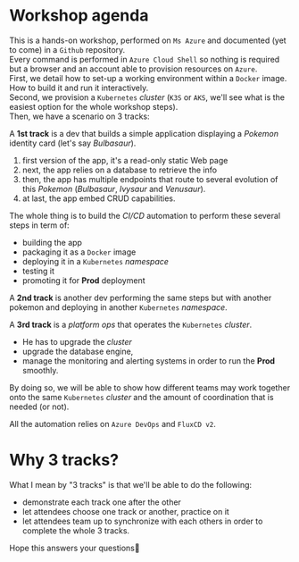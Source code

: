 # Workshop agenda

This is a hands-on workshop, performed on `Ms Azure` and documented (yet to come) in a `Github` repository.  
Every command is performed in `Azure Cloud Shell` so nothing is required but a browser and an account able to provision resources on `Azure`.  
First, we detail how to set-up a working environment within a `Docker` image. How to build it and run it interactively.  
Second, we provision a `Kubernetes` _cluster_ (`K3S` or `AKS`, we'll see what is the easiest option for the whole workshop steps).  
Then, we have a scenario on 3 tracks:

A **1st track** is a dev that builds a simple application displaying a _Pokemon_ identity card (let's say _Bulbasaur_).

1. first version of the app, it's a read-only static Web page
2. next, the app relies on a database to retrieve the info
3. then, the app has multiple endpoints that route to several evolution of this _Pokemon_ (_Bulbasaur_, _Ivysaur_ and _Venusaur_).
4. at last, the app embed CRUD capabilities.

The whole thing is to build the _CI/CD_ automation to perform these several steps in term of:

- building the app
- packaging it as a `Docker` image
- deploying it in a `Kubernetes` _namespace_
- testing it
- promoting it for **Prod** deployment

A **2nd track** is another dev performing the same steps but with another pokemon and deploying in another `Kubernetes` _namespace_.  

A **3rd track** is a _platform ops_ that operates the `Kubernetes` _cluster_.

- He has to upgrade the _cluster_
- upgrade the database engine,
- manage the monitoring and alerting systems in order to run the **Prod** smoothly.

By doing so, we will be able to show how different teams may work together onto the same `Kubernetes` _cluster_ and the amount of coordination that is needed (or not).

All the automation relies on `Azure DevOps` and `FluxCD v2`.

# Why 3 tracks?

What I mean by "3 tracks" is that we'll be able to do the following:

- demonstrate each track one after the other
- let attendees choose one track or another, practice on it
- let attendees team up to synchronize with each others in order to complete the whole 3 tracks.


Hope this answers your questions🙂